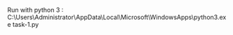 Run with python 3 : C:\Users\Administrator\AppData\Local\Microsoft\WindowsApps\python3.exe task-1.py
